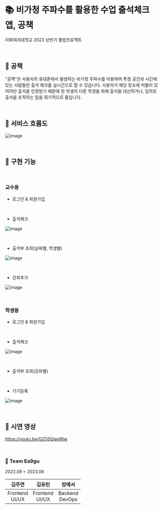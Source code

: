 # 📚 비가청 주파수를 활용한 수업 출석체크 앱, 공책


이화여자대학교 2023 상반기 졸업프로젝트

<br>

## 💫 공책
"공책"은 사용자의 휴대폰에서 발생하는 비가청 주파수를 이용하여 특정 공간과 시간에 있는 사람들만 출석 체크를 실시간으로 할 수 있습니다.
사용자가 해당 장소에 머물러 있어야만 출석을 인정받기 때문에 한 학생이 다른 학생을 위해 출석을 대신하거나, 임의로 출석을 조작하는 일을 획기적으로 줄입니다.

<br>

## 💫 서비스 흐름도
![image](https://github.com/ea9gu/flutter/assets/86945989/80f71a78-dab0-42b1-882d-ea5ffc9e8b40)

<br>

## 💫 구현 기능
<br>

### 교수용
+ 로그인 & 회원가입
<br>

+ 출석체크

![image](https://github.com/ea9gu/flutter/assets/86945989/da68bdff-9724-4ed6-882d-f66e7bb90590)

<br>

+ 출석부 조회(날짜별, 학생별)

![image](https://github.com/ea9gu/flutter/assets/86945989/50847a15-c976-4d89-81e6-a56935b219f2)

<br>

+ 강좌추가

![image](https://github.com/ea9gu/flutter/assets/86945989/a54f468c-059b-4c37-a13a-6ca50d52317d)

<br>

### 학생용

+ 로그인 & 회원가입

<br>

+ 출석체크

![image](https://github.com/ea9gu/flutter/assets/86945989/fc4b0255-b643-4f09-acc5-b01841ee9d4d)

<br>

+ 출석부 조회(강좌별)

<br>

+ 기기등록

![image](https://github.com/ea9gu/flutter/assets/86945989/f8baf949-fb46-49d6-bd39-a13243da4df1)

<br>

## 💫 시연 영상
https://youtu.be/GZO5QiaqNIw

<br>

### 👋 Team Ea9gu

2022.09 ~ 2023.06

|김주연 <br> |김유민 <br> |장예서 <br> |
|:---:|:---:|:---:|
|Frontend<br>UI/UX|Frontend<br>UI/UX|Backend<br>DevOps|
